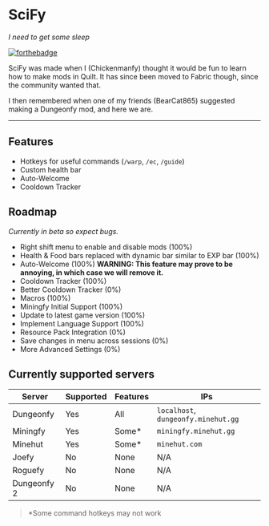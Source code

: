 # SciFy
_I need to get some sleep_

[![forthebadge](https://forthebadge.com/images/badges/made-with-crayons.svg)](https://forthebadge.com)

SciFy was made when I (Chickenmanfy) thought it would be fun to learn how to make mods in Quilt. It has since been moved to Fabric though, since the community wanted that.

I then remembered when one of my friends (BearCat865) suggested making a Dungeonfy mod, and here we are.

---
## Features 
- Hotkeys for useful commands (`/warp`, `/ec`, `/guide`)
- Custom health bar
- Auto-Welcome
- Cooldown Tracker


## Roadmap
_Currently in beta so expect bugs._
- Right shift menu to enable and disable mods (100%)
- Health & Food bars replaced with dynamic bar similar to EXP bar (100%)
- Auto-Welcome (100%) **WARNING: This feature may prove to be annoying, in which case we will remove it.**
- Cooldown Tracker (100%)
- Better Cooldown Tracker (0%)
- Macros (100%)
- Miningfy Initial Support (100%)
- Update to latest game version (100%)
- Implement Language Support (100%)
- Resource Pack Integration (0%)
- Save changes in menu across sessions (0%)
- More Advanced Settings (0%)


## Currently supported servers

| Server      | Supported | Features | IPs                                 |
| ----------- | --------- | -------- | ----------------------------------- |
| Dungeonfy   | Yes       | All      | `localhost`, `dungeonfy.minehut.gg` |
| Miningfy    | Yes       | Some*    | `miningfy.minehut.gg`               |
| Minehut     | Yes       | Some*    | `minehut.com`                       |
| Joefy       | No        | None     | N/A                                 |
| Roguefy     | No        | None     | N/A                                 |
| Dungeonfy 2 | No        | None     | N/A                                 |
> *Some command hotkeys may not work

